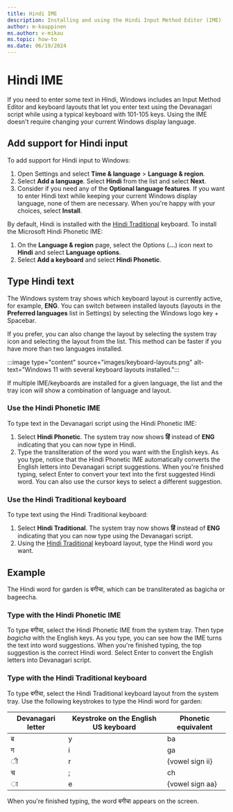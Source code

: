 ```yaml
---
title: Hindi IME
description: Installing and using the Hindi Input Method Editor (IME)
author: m-kauppinen
ms.author: v-mikau
ms.topic: how-to
ms.date: 06/19/2024
---
```


# Hindi IME

If you need to enter some text in Hindi, Windows includes an Input Method Editor and keyboard layouts that let you enter text using the Devanagari script while using a typical keyboard with 101-105 keys. Using the IME doesn't require changing your current Windows display language.

## Add support for Hindi input

To add support for Hindi input to Windows:

1. Open Settings and select **Time & language** > **Language & region**.
1. Select **Add a language**. Select **Hindi** from the list and select **Next**.
1. Consider if you need any of the **Optional language features**. If you want to enter Hindi text while keeping your current Windows display language, none of them are necessary. When you're happy with your choices, select **Install**.

By default, Hindi is installed with the [Hindi Traditional](../keyboards/kbdinhin.md) keyboard. To install the Microsoft Hindi Phonetic IME:

1. On the **Language & region** page, select the Options (**…**) icon next to **Hindi** and select **Language options**.
1. Select **Add a keyboard** and select **Hindi Phonetic**.

## Type Hindi text

The Windows system tray shows which keyboard layout is currently active, for example, **ENG**. You can switch between installed layouts (layouts in the **Preferred languages** list in Settings) by selecting the Windows logo key + Spacebar.

If you prefer, you can also change the layout by selecting the system tray icon and selecting the layout from the list. This method can be faster if you have more than two languages installed.

:::image type="content" source="images/keyboard-layouts.png" alt-text="Windows 11 with several keyboard layouts installed.":::

If multiple IME/keyboards are installed for a given language, the list and the tray icon will show a combination of language and layout.

### Use the Hindi Phonetic IME

To type text in the Devanagari script using the Hindi Phonetic IME:

1. Select **Hindi Phonetic**. The system tray now shows **हिं** instead of **ENG** indicating that you can now type in Hindi.
1. Type the transliteration of the word you want with the English keys. As you type, notice that the Hindi Phonetic IME automatically converts the English letters into Devanagari script suggestions. When you're finished typing, select Enter to convert your text into the first suggested Hindi word. You can also use the cursor keys to select a different suggestion.

### Use the Hindi Traditional keyboard

To type text using the Hindi Traditional keyboard:

1. Select **Hindi Traditional**. The system tray now shows **हिं** instead of **ENG** indicating that you can now type using the Devanagari script.
1. Using the [Hindi Traditional](../keyboards/kbdinhin.md) keyboard layout, type the Hindi word you want.

## Example

The Hindi word for garden is बगीचा, which can be transliterated as bagicha or bageecha.

### Type with the Hindi Phonetic IME

To type बगीचा, select the Hindi Phonetic IME from the system tray. Then type *bagicha* with the English keys. As you type, you can see how the IME turns the text into word suggestions. When you're finished typing, the top suggestion is the correct Hindi word. Select Enter to convert the English letters into Devanagari script.

### Type with the Hindi Traditional keyboard

To type बगीचा, select the Hindi Traditional keyboard layout from the system tray. Use the following keystrokes to type the Hindi word for garden:

| Devanagari letter | Keystroke on the English US keyboard | Phonetic equivalent |
|-------------------|--------------------------------------|---------------------|
| ब | y | ba |
| ग | i | ga |
| ◌ी | r | {vowel sign ii} |
| च | ; | ch |
| ◌ा | e | {vowel sign aa} |

When you're finished typing, the word बगीचा appears on the screen.
